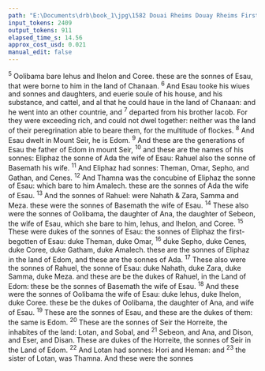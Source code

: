 ```yaml
---
path: "E:\Documents\drb\book_1\jpg\1582 Douai Rheims Douay Rheims First Edition  1 of 3 1609 Old Testament.pdf-133.jpg"
input_tokens: 2409
output_tokens: 911
elapsed_time_s: 14.56
approx_cost_usd: 0.021
manual_edit: false
---
```

<sup>5</sup> Oolibama bare Iehus and Ihelon and Coree. these are the sonnes of Esau, that were borne to him in the land of Chanaan. <sup>6</sup> And Esau tooke his wiues and sonnes and daughters, and euerie soule of his house, and his substance, and cattel, and al that he could haue in the land of Chanaan: and he went into an other countrie, and <sup>7</sup> departed from his brother Iacob. For they were exceeding rich, and could not dwel together: neither was the land of their peregrination able to beare them, for the multitude of flockes. <sup>8</sup> And Esau dwelt in Mount Seir, he is Edom. <sup>9</sup> And these are the generations of Esau the father of Edom in mount Seir, <sup>10</sup> and these are the names of his sonnes: Eliphaz the sonne of Ada the wife of Esau: Rahuel also the sonne of Basemath his wife. <sup>11</sup> And Eliphaz had sonnes: Theman, Omar, Sepho, and Gathan, and Cenes. <sup>12</sup> And Thamna was the concubine of Eliphaz the sonne of Esau: which bare to him Amalech. these are the sonnes of Ada the wife of Esau. <sup>13</sup> And the sonnes of Rahuel: were Nahath & Zara, Samma and Meza. these were the sonnes of Basemath the wife of Esau. <sup>14</sup> These also were the sonnes of Oolibama, the daughter of Ana, the daughter of Sebeon, the wife of Esau, which she bare to him, Iehus, and Ihelon, and Coree. <sup>15</sup> These were dukes of the sonnes of Esau: the sonnes of Eliphaz the first-begotten of Esau: duke Theman, duke Omar, <sup>16</sup> duke Sepho, duke Cenes, duke Coree, duke Gatham, duke Amalech. these are the sonnes of Eliphaz in the land of Edom, and these are the sonnes of Ada. <sup>17</sup> These also were the sonnes of Rahuel, the sonne of Esau: duke Nahath, duke Zara, duke Samma, duke Meza. and these are be the dukes of Rahuel, in the Land of Edom: these be the sonnes of Basemath the wife of Esau. <sup>18</sup> And these were the sonnes of Oolibama the wife of Esau: duke Iehus, duke Ihelon, duke Coree. these be the dukes of Oolibama, the daughter of Ana, and wife of Esau. <sup>19</sup> These are the sonnes of Esau, and these are the dukes of them: the same is Edom. <sup>20</sup> These are the sonnes of Seir the Horreite, the inhabites of the land: Lotan, and Sobal, and <sup>21</sup> Sebeon, and Ana, and Dison, and Eser, and Disan. These are dukes of the Horreite, the sonnes of Seir in the Land of Edom. <sup>22</sup> And Lotan had sonnes: Hori and Heman: and <sup>23</sup> the sister of Lotan, was Thamna. And these were the sonnes

[^1]: The separation of Esau from Iacob.